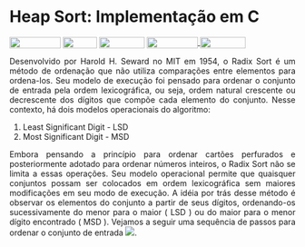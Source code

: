 # Heap Sort: Implementação em C

<div style="display: inline-block;">
<img align="center" height="20px" width="90px" src="https://img.shields.io/badge/Maintained%3F-yes-green.svg"/> 
<img align="center" height="20px" width="60px" src="https://img.shields.io/badge/C%2B%2B-00599C?style=for-the-badge&logo=c%2B%2B&logoColor=white"/> 
<img align="center" height="20px" width="80px" src="https://img.shields.io/badge/Made%20for-VSCode-1f425f.svg"/> 
<a href="https://github.com/mpiress/midpy/issues">
<img align="center" height="20px" width="90px" src="https://img.shields.io/badge/contributions-welcome-brightgreen.svg?style=flat"/>
<img align="center" height="20px" width="80px" src="https://badgen.net/badge/license/MIT/green"/>
</a> 
</div>

<p> </p>
<p> </p>

<p align="justify">
Desenvolvido por Harold H. Seward no MIT em 1954, o Radix Sort é um método de ordenação que não utiliza comparações entre elementos para ordena-los. Seu modelo de execução foi pensado para ordenar o conjunto de entrada pela ordem lexicográfica, ou seja, ordem natural crescente ou decrescente dos dígitos que compõe cada elemento do conjunto. Nesse contexto, há dois modelos operacionais do algoritmo:
</p>

1. Least Significant Digit - LSD
2. Most Significant Digit - MSD

<p align="justify">
Embora pensando a princípio para ordenar cartões perfurados e posteriormente adotado para ordenar números inteiros, o Radix Sort não se limita a essas operações. Seu modelo operacional permite que quaisquer conjuntos possam ser colocados em ordem lexicográfica sem maiores modificações em seu modo de execução. A idéia por trás desse método é observar os elementos do conjunto a partir de seus dígitos, ordenando-os sucessivamente do menor para o maior ( LSD ) ou do maior para o menor dígito encontrado ( MSD ). Vejamos a seguir uma sequência de passos para ordenar o conjunto de entrada <img src="https://render.githubusercontent.com/render/math?math=\left\{123, 142, 087, 263, 233, 014, 132\}">. 
</p>